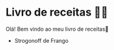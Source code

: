 # Livro de receitas :man_cook:

Olá! Bem vindo ao meu livro de receitas:wave:

- Strogonoff de Frango